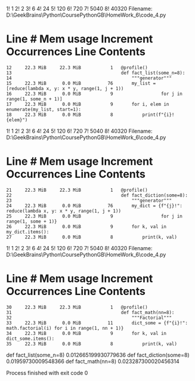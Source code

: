 1! 1
2! 2
3! 6
4! 24
5! 120
6! 720
7! 5040
8! 40320
Filename: D:\GeekBrains\Python\CoursePythonGB\HomeWork_6\code_4.py

Line #    Mem usage    Increment  Occurrences   Line Contents
=============================================================
    12     22.3 MiB     22.3 MiB           1   @profile()
    13                                         def fact_list(some_n=8):
    14                                             """generator"""
    15     22.3 MiB      0.0 MiB          76       my_list = [reduce(lambda x, y: x * y, range(1, j + 1))
    16     22.3 MiB      0.0 MiB           9                  for j in range(1, some_n + 1)]
    17     22.3 MiB      0.0 MiB           9       for i, elem in enumerate(my_list, start=1):
    18     22.3 MiB      0.0 MiB           8           print(f"{i}! {elem}")


1! 1
2! 2
3! 6
4! 24
5! 120
6! 720
7! 5040
8! 40320
Filename: D:\GeekBrains\Python\CoursePythonGB\HomeWork_6\code_4.py

Line #    Mem usage    Increment  Occurrences   Line Contents
=============================================================
    21     22.3 MiB     22.3 MiB           1   @profile()
    22                                         def fact_diction(some=8):
    23                                             """generator"""
    24     22.3 MiB      0.0 MiB          76       my_dict = {f"{j}!": reduce(lambda x, y: x * y, range(1, j + 1))
    25     22.3 MiB      0.0 MiB           9                  for j in range(1, some + 1)}
    26     22.3 MiB      0.0 MiB           9       for k, val in my_dict.items():
    27     22.3 MiB      0.0 MiB           8           print(k, val)


1! 1
2! 2
3! 6
4! 24
5! 120
6! 720
7! 5040
8! 40320
Filename: D:\GeekBrains\Python\CoursePythonGB\HomeWork_6\code_4.py

Line #    Mem usage    Increment  Occurrences   Line Contents
=============================================================
    30     22.3 MiB     22.3 MiB           1   @profile()
    31                                         def fact_math(nn=8):
    32                                             """Factorial"""
    33     22.3 MiB      0.0 MiB          11       dict_some = {f"{i}!": math.factorial(i) for i in range(1, nn + 1)}
    34     22.3 MiB      0.0 MiB           9       for k, val in dict_some.items():
    35     22.3 MiB      0.0 MiB           8           print(k, val)


def fact_list(some_n=8)     0.012665199930779636
def fact_diction(some=8)    0.01959730009548366
def fact_math(nn=8)         0.023287300020456314

Process finished with exit code 0